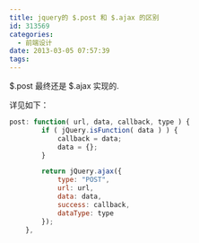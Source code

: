 ```yaml
---
title: jquery的 $.post 和 $.ajax 的区别
id: 313569
categories:
  - 前端设计
date: 2013-03-05 07:57:39
tags:
---
```


 $.post 最终还是 $.ajax 实现的.

详见如下：

```javascript
post: function( url, data, callback, type ) {
		if ( jQuery.isFunction( data ) ) {
			callback = data;
			data = {};
		}

		return jQuery.ajax({
			type: "POST",
			url: url,
			data: data,
			success: callback,
			dataType: type
		});
	},
```